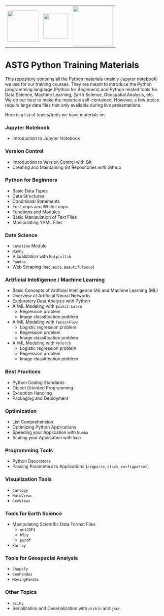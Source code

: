 <center>
<table>
  <tr>
    <td><img src="https://portal.nccs.nasa.gov/datashare/astg/training/python/logos/nasa-logo.svg" width="100"/> </td>
     <td><img src="https://portal.nccs.nasa.gov/datashare/astg/training/python/logos/ASTG_logo.png?raw=true" width="80"/> </td>
     <td> <img src="https://www.nccs.nasa.gov/sites/default/files/NCCS_Logo_0.png" width="130"/> </td>
    </tr>
</table>
</center>

# ASTG Python Training Materials

This repository contains all the Python materials (mainly Jupyter notebook) 
we use for our training courses.
They are meant to introduce the Python programming language (Python for Beginners)
and Python related tools for Data Science, Machine Learning, Earth Science,
Geospatial Analysis, etc.
We do our best to make the materials self-contained. 
However, a few topics require large data files that only available during live presentations.

Here is a list of topics/tools we have materials on.

### Jupyter Notebook
- Introduction to Jupyter Notebook

### Version Control
- Introduction to Version Control with Git 
- Creating and Maintaining Git Repositories with Github

### Python for Beginners
- Basic Data Types
- Data Structures
- Conditional Statements
- For Loops and While Loops
- Functions and Modules
- Basic Manipulation of Text Files
- Manipulating YAML Files

### Data Science
- `datetime` Module
- `NumPy`
- Visualization with `Matplotlib`
- `Pandas`
- Web Scraping (`Requests`, `BeautifulSoup`)

### Artificial Intelligence / Machine Learning
- Basic Concepts of Artificial Intelligence (AI) and Machine Learning (ML)
- Overview of Artificial Neural Networks
- Exploratory Data Analysis with Python 
- AI/ML Modeling with `Scikit-Learn`
   - Regression problem
   - Image classification problem
- AI/ML Modeling with `TensorFlow`
   - Logistic regression problem
   - Regression problem
   - Image classification problem
- AI/ML Modeling with `PyTorch`
   - Logistic regression problem
   - Regression problem
   - Image classification problem

### Best Practices
- Python Coding Standards
- Object Oriented Programming
- Exception Handling
- Packaging and Deployment

### Optimization
- List Comprehension
- Optimizing Python Applications
- Speeding your Application with `Numba`
- Scaling your Application with `Dask`

### Programming Tools
- Python Decorators
- Passing Parameters to Applications (`argparse`, `click`, `configparser`)

### Visualization Tools
- `Cartopy`
- `HoloViews`
- `GeoViews`

### Tools for Earth Science
- Manipulating Scientific Data Format Files 
    - `netCDF4`
    - `h5py`
    - `pyhdf`
- `Xarray`

### Tools for Geospacial Analysis
- `Shapely`
- `GeoPandas`
- `MovingPandas`

### Other Topics
- `SciPy`
- Serialization and Deserialization with `pickle` and `json`

